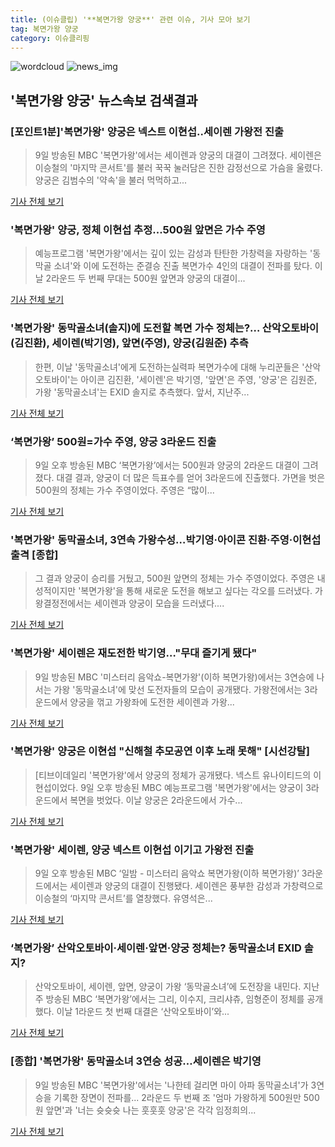 ```yaml
---
title: (이슈클립) '**복면가왕 양궁**' 관련 이슈, 기사 모아 보기
tag: 복면가왕 양궁
category: 이슈클리핑
---
```

![wordcloud](https://s3.ap-northeast-2.amazonaws.com/lyrics101-wordcloud/2018-09-09-1536486345.png)
![news_img](https://user-images.githubusercontent.com/42597476/44507050-1206f400-a6e4-11e8-8d98-7ffbfebb353f.png)
## **'**복면가왕 양궁**'** 뉴스속보 검색결과
### [포인트1분]'복면가왕' 양궁은 넥스트 이현섭..세이렌 가왕전 진출

>9일 방송된 MBC '복면가왕'에서는 세이렌과 양궁의 대결이 그려졌다. 세이렌은 이승철의 '마지막 콘서트'를 불러 꾹꾹 눌러담은 진한 감정선으로 가슴을 울렸다. 양궁은 김범수의 '약속'을 불러 먹먹하고...

<a href="http://biz.heraldcorp.com/view.php?ud=201809091641240068598_1" target="_blank">기사 전체 보기</a>

### '복면가왕' 양궁, 정체 이현섭 추정...500원 앞면은 가수 주영

>예능프로그램 '복면가왕'에서는 깊이 있는 감성과 탄탄한 가창력을 자랑하는 '동막골 소녀'와 이에 도전하는 준결승 진출 복면가수 4인의 대결이 전파를 탔다. 이날 2라운드 두 번째 무대는 500원 앞면과 양궁의 대결이...

<a href="http://www.anewsa.com/detail.php?number=1369577&thread=07r05" target="_blank">기사 전체 보기</a>

### '복면가왕' 동막골소녀(솔지)에 도전할 복면 가수 정체는?… 산악오토바이(김진환), 세이렌(박기영), 앞면(주영), 양궁(김원준) 추측

>한편, 이날 '동막골소녀'에게 도전하는실력파 복면가수에 대해 누리꾼들은 '산악오토바이'는 아이콘 김진환, '세이렌'은 박기영, '앞면'은 주영, '양궁'은 김원준, 가왕 '동막골소녀'는 EXID 솔지로 추측했다. 앞서, 지난주...

<a href="http://news20.busan.com/controller/newsController.jsp?newsId=20180909000006" target="_blank">기사 전체 보기</a>

### ‘복면가왕’ 500원=가수 주영, 양궁 3라운드 진출

>9일 오후 방송된 MBC ‘복면가왕’에서는 500원과 양궁의 2라운드 대결이 그려졌다. 대결 결과, 양궁이 더 많은 득표수를 얻어 3라운드에 진출했다. 가면을 벗은 500원의 정체는 가수 주영이었다. 주영은 “많이...

<a href="http://star.mbn.co.kr/view.php?year=2018&no=568139&refer=portal" target="_blank">기사 전체 보기</a>

### '복면가왕' 동막골소녀, 3연속 가왕수성…박기영·아이콘 진환·주영·이현섭 출격 [종합]

>그 결과 양궁이 승리를 거뒀고, 500원 앞면의 정체는 가수 주영이었다. 주영은 내성적이지만 '복면가왕'을 통해 새로운 도전을 해보고 싶다는 각오를 드러냈다.   가왕결정전에서는 세이렌과 양궁이 모습을 드러냈다....

<a href="http://www.osen.co.kr/article/G1110985920" target="_blank">기사 전체 보기</a>

### '복면가왕' 세이렌은 재도전한 박기영…"무대 즐기게 됐다"

>9일 방송된 MBC '미스터리 음악쇼-복면가왕'(이하 복면가왕)에서는 3연승에 나서는 가왕 '동막골소녀'에 맞선 도전자들의 모습이 공개됐다. 가왕전에서는 3라운드에서 양궁을 꺾고 가왕좌에 도전한 세이렌과 가왕...

<a href="http://joynews.inews24.com/php/news_view.php?g_menu=700200&g_serial=1124422&rrf=nv" target="_blank">기사 전체 보기</a>

### '복면가왕' 양궁은 이현섭 "신해철 추모공연 이후 노래 못해" [시선강탈]

>[티브이데일리 '복면가왕'에서 양궁의 정체가 공개됐다. 넥스트 유나이티드의 이현섭이었다. 9일 오후 방송된 MBC 예능프로그램 '복면가왕'에서는 양궁이 3라운드에서 복면을 벗었다. 이날 양궁은 2라운드에서 가수...

<a href="http://tvdaily.asiae.co.kr/read.php3?aid=15364853971393435010" target="_blank">기사 전체 보기</a>

### '복면가왕' 세이렌, 양궁 넥스트 이현섭 이기고 가왕전 진출

>9일 오후 방송된 MBC ‘일밤 - 미스터리 음악쇼 복면가왕(이하 복면가왕)’ 3라운드에서는 세이렌과 양궁의 대결이 진행됐다. 세이렌은 풍부한 감성과 가창력으로 이승철의 ‘마지막 콘서트’를 열창했다. 유영석은...

<a href="http://www.asiatoday.co.kr/view.php?key=20180909010004966" target="_blank">기사 전체 보기</a>

### ‘복면가왕’ 산악오토바이·세이렌·앞면·양궁 정체는? 동막골소녀 EXID 솔지?

>산악오토바이, 세이렌, 앞면, 양궁이 가왕 ‘동막골소녀’에 도전장을 내민다. 지난주 방송된 MBC ‘복면가왕’에서는 그리, 이수지, 크리샤츄, 임형준이 정체를 공개했다. 이날 1라운드 첫 번째 대결은 ‘산악오토바이’와...

<a href="http://www.kookje.co.kr/news2011/asp/newsbody.asp?code=0500&key=20180909.99099002900" target="_blank">기사 전체 보기</a>

### [종합] '복면가왕' 동막골소녀 3연승 성공…세이렌은 박기영

>9일 방송된 MBC '복면가왕'에서는 '나한테 걸리면 마이 아파 동막골소녀'가 3연승을 기록한 장면이 전파를... 2라운드 두 번째 조 '엄마 가왕하게 500원만 500원 앞면'과 '너는 슛슛슛 나는 훗훗훗 양궁'은 각각 임정희의...

<a href="http://www.xportsnews.com/?ac=article_view&entry_id=1017354" target="_blank">기사 전체 보기</a>


